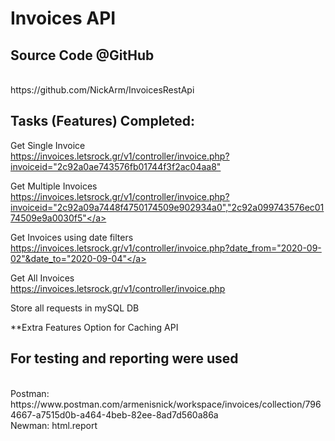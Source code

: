 # Invoices API

<h2>Source Code @GitHub</h2></br>
https://github.com/NickArm/InvoicesRestApi


<h2>Tasks (Features) Completed:</h2>

Get Single Invoice</br>
<https://invoices.letsrock.gr/v1/controller/invoice.php?invoiceid="2c92a0ae743576fb01744f3f2ac04aa8">

Get Multiple Invoices</br>
<a href='https://invoices.letsrock.gr/v1/controller/invoice.php?invoiceid="2c92a09a7448f4750174509e902934a0","2c92a099743576ec0174509e9a0030f5"'>https://invoices.letsrock.gr/v1/controller/invoice.php?invoiceid="2c92a09a7448f4750174509e902934a0","2c92a099743576ec0174509e9a0030f5"</a>

Get Invoices using date filters</br>
<a href='https://invoices.letsrock.gr/v1/controller/invoice.php?date_from="2020-09-02"&date_to="2020-09-04"'>https://invoices.letsrock.gr/v1/controller/invoice.php?date_from="2020-09-02"&date_to="2020-09-04"</a>

Get All Invoices</br>
<a href='https://invoices.letsrock.gr/v1/controller/invoice.php'>https://invoices.letsrock.gr/v1/controller/invoice.php</a>


Store all requests in mySQL DB



**Extra Features
Option for Caching API


<h2>For testing and reporting were used</h2></br>
Postman:  https://www.postman.com/armenisnick/workspace/invoices/collection/7964667-a7515d0b-a464-4beb-82ee-8ad7d560a86a</br>
Newman: html.report
